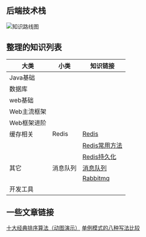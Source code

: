 ## 后端技术栈

![知识路线图](https://github.com/zz155666/polaris/raw/master/images/javaweblearning.png)

## 整理的知识列表

大类 | 小类 | 知识链接
---|--- |---
Java基础 | 
数据库 | 
web基础 |
Web主流框架 |
Web框架进阶 |
缓存相关 | Redis |[Redis](https://github.com/liuyuqin1991/polaris/blob/master/backend/cache/Redis.md)
||  |[Redis常用方法](https://github.com/liuyuqin1991/polaris/blob/master/backend/cache/Redis常用方法.md)
||  |[Redis持久化](https://github.com/liuyuqin1991/polaris/blob/master/backend/cache/Redis持久化.md)
其它 | 消息队列 |[消息队列](https://github.com/liuyuqin1991/polaris/blob/master/backend/messagequeue/message-queue.md)
||  |[Rabbitmq](https://github.com/liuyuqin1991/polaris/blob/master/backend/messagequeue/rabbitmq.md)
开发工具|

## 一些文章链接
[十大经典排序算法（动图演示）](https://www.cnblogs.com/onepixel/p/7674659.html)
[单例模式的八种写法比较](https://www.cnblogs.com/zhaoyan001/p/6365064.html)
